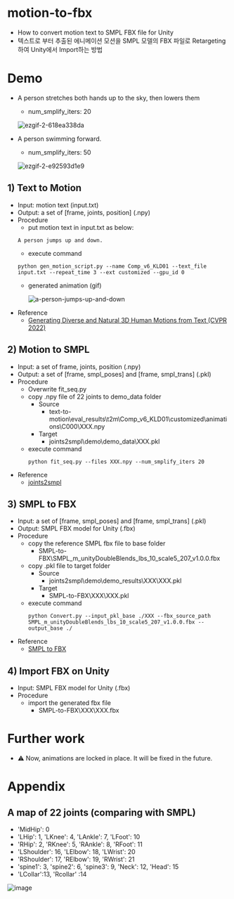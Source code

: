 # motion-to-fbx
- How to convert motion text to SMPL FBX file for Unity
- 텍스트로 부터 추출된 에니메이션 모션을 SMPL 모델의 FBX 파일로 Retargeting하여 Unity에서 Import하는 방법

# Demo

- A person stretches both hands up to the sky, then lowers them
  - num_smplify_iters: 20

   ![ezgif-2-618ea338da](https://user-images.githubusercontent.com/18140805/209832183-1013fe0a-598f-482f-bbc7-eb9e8d8dabef.gif)

- A person swimming forward.
  - num_smplify_iters: 50

  ![ezgif-2-e92593d1e9](https://user-images.githubusercontent.com/18140805/209837946-cd815f26-588c-4549-996a-204d5af09f7c.gif)


## 1) Text to Motion
- Input: motion text (input.txt)
- Output: a set of [frame, joints, position] (.npy) 
- Procedure
  - put motion text in input.txt as below:
  ```
  A person jumps up and down.
  ```
  - execute command
  ```
  python gen_motion_script.py --name Comp_v6_KLD01 --text_file input.txt --repeat_time 3 --ext customized --gpu_id 0
  ```
  - generated animation (gif)

    ![a-person-jumps-up-and-down](https://user-images.githubusercontent.com/18140805/209764875-ba34c14d-d229-4f77-9273-417d01eed714.gif)
- Reference
  - [Generating Diverse and Natural 3D Human Motions from Text (CVPR 2022)](https://github.com/EricGuo5513/text-to-motion)

## 2) Motion to SMPL

- Input: a set of frame, joints, position (.npy)
- Output: a set of [frame, smpl_poses] and [frame, smpl_trans] (.pkl)
- Procedure
  - Overwrite fit_seq.py
  - copy .npy file of 22 joints to demo_data folder 
    - Source
      - text-to-motion\eval_results\t2m\Comp_v6_KLD01\customized\animations\C000\XXX.npy
    - Target
      - joints2smpl\demo\demo_data\XXX.pkl
  - execute command
     ```
     python fit_seq.py --files XXX.npy --num_smplify_iters 20
     ```
- Reference
  - [joints2smpl](https://github.com/wangsen1312/joints2smpl)

## 3) SMPL to FBX
- Input: a set of [frame, smpl_poses] and [frame, smpl_trans] (.pkl)
- Output: SMPL FBX model for Unity (.fbx)
- Procedure
  - copy the reference SMPL fbx file to base folder
    - SMPL-to-FBX\SMPL_m_unityDoubleBlends_lbs_10_scale5_207_v1.0.0.fbx 
  - copy .pkl file to target folder
    - Source
      - joints2smpl\demo\demo_results\XXX\XXX.pkl
    - Target
      - SMPL-to-FBX\XXX\XXX.pkl
  - execute command
     ```
     python Convert.py --input_pkl_base ./XXX --fbx_source_path SMPL_m_unityDoubleBlends_lbs_10_scale5_207_v1.0.0.fbx --output_base ./
     ```
- Reference
  - [SMPL to FBX](https://github.com/softcat477/SMPL-to-FBX)

## 4) Import FBX on Unity
- Input: SMPL FBX model for Unity (.fbx)
- Procedure
  - import the generated fbx file
    - SMPL-to-FBX\XXX\XXX.fbx
    
# Further work

- :warning: Now, animations are locked in place. It will be fixed in the future.

# Appendix

 ## A map of 22 joints (comparing with SMPL)
- 'MidHip': 0
- 'LHip': 1, 'LKnee': 4, 'LAnkle': 7, 'LFoot': 10
- 'RHip': 2, 'RKnee': 5, 'RAnkle': 8, 'RFoot': 11
- 'LShoulder': 16, 'LElbow': 18, 'LWrist': 20
- 'RShoulder': 17, 'RElbow': 19, 'RWrist': 21
- 'spine1': 3, 'spine2': 6, 'spine3': 9,  'Neck': 12, 'Head': 15
- 'LCollar':13, 'Rcollar' :14

 ![image](https://user-images.githubusercontent.com/18140805/209820687-4334b9ab-84d2-4be4-bce2-a73a5f4570d7.png)
